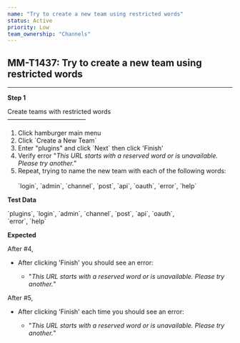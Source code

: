 ```yaml
---
name: "Try to create a new team using restricted words"
status: Active
priority: Low
team_ownership: "Channels"
---
```


## MM-T1437: Try to create a new team using restricted words

---

**Step 1**

Create teams with restricted words\
–––––––––––––––––––––––––

1. Click hamburger main menu
2. Click \`Create a New Team\`
3. Enter "plugins" and click \`Next\` then click 'Finish'
4. Verify error "_This URL starts with a reserved word or is unavailable. Please try another."_
5. Repeat, trying to name the new team with each of the following words:\
   \
   \`login\`, \`admin\`, \`channel\`, \`post\`, \`api\`, \`oauth\`, \`error\`, \`help\`

**Test Data**

\`plugins\`, \`login\`, \`admin\`, \`channel\`, \`post\`, \`api\`, \`oauth\`,\
\`error\`, \`help\`

**Expected**

After #4,

- After clicking 'Finish' you should see an error:

  - "_This URL starts with a reserved word or is unavailable. Please try another._"

After #5,

- After clicking 'Finish' each time you should see an error:

  - "_This URL starts with a reserved word or is unavailable. Please try another._"
